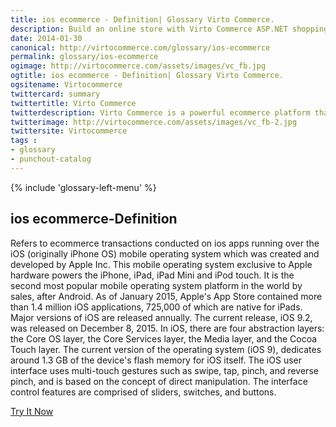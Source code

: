 ```yaml
---
title: ios ecommerce - Definition| Glossary Virto Commerce.
description: Build an online store with Virto Commerce ASP.NET shopping cart software. Benefit from an open source shopping cart software that has every feature you need.
date: 2014-01-30
canonical: http://virtocommerce.com/glossary/ios-ecommerce
permalink: glossary/ios-ecommerce
ogimage: http://virtocommerce.com/assets/images/vc_fb.jpg
ogtitle: ios ecommerce - Definition| Glossary Virto Commerce.
ogsitename: Virtocommerce
twittercard: summary
twittertitle: Virto Commerce
twitterdescription: Virto Commerce is a powerful ecommerce platform that includes everything you need to create an online store and sell online. Try it free with Free Community License
twitterimage: http://virtocommerce.com/assets/images/vc_fb-2.jpg
twittersite: Virtocommerce
tags : 
- glossary
- punchout-catalog
---
```


<article role="main" class="main">
	<div class="business-features clearfix __responsive">
		{% include 'glossary-left-menu' %}
		<div class="business-cnt">
			<div class="head __cart">
				<h1 class="title">ios ecommerce-Definition</h1>
			</div>
            <p class="text">Refers to ecommerce transactions conducted on ios apps running over the iOS (originally iPhone OS) mobile operating system which was created and developed by Apple Inc. This mobile operating system exclusive to Apple hardware powers the iPhone, iPad, iPad Mini and iPod touch. It is the second most popular mobile operating system platform in the world by sales, after Android. As of January 2015, Apple's App Store contained more than 1.4 million iOS applications, 725,000 of which are native for iPads. Major versions of iOS are released annually. The current release, iOS 9.2, was released on December 8, 2015. In iOS, there are four abstraction layers: the Core OS layer, the Core Services layer, the Media layer, and the Cocoa Touch layer. The current version of the operating system (iOS 9), dedicates around 1.3 GB of the device's flash memory for iOS itself. The iOS user interface uses multi-touch gestures such as swipe, tap, pinch, and reverse pinch, and is based on the concept of direct manipulation. The interface control features are comprised of sliders, switches, and buttons.</p>
            <div class="buttons columns">
				<div class="column">
					<a class="button fill" href="/try-now">Try It Now</a>
				</div>
			</div>
		</div>
	</div>
</article>
